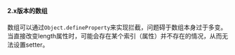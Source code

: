 #### 2.x版本的数组

数组可以通过`Object.defineProperty`来实现拦截，问题碍于数组本身过于多变。当直接改变length属性时，可能会存在某个索引（属性）并不存在的情况，从而无法设置setter。


